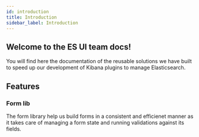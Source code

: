 ```yaml
---
id: introduction
title: Introduction
sidebar_label: Introduction
---
```


## Welcome to the ES UI team docs!

You will find here the documentation of the reusable solutions we have built to speed up our development of Kibana plugins to manage Elasticsearch.

## Features

### Form lib

The form library help us build forms in a consistent and efficienet manner as it takes care of managing a form state and running validations against its fields.